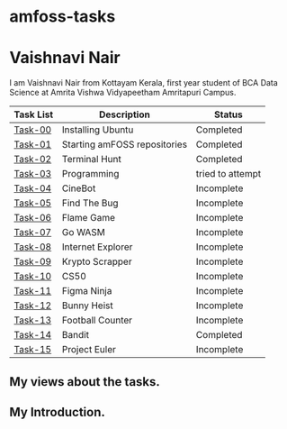 # amfoss-tasks

# Vaishnavi Nair
I am Vaishnavi Nair from Kottayam Kerala, first year student of BCA Data Science at Amrita Vishwa Vidyapeetham Amritapuri Campus.

| Task List | Description | Status |
|-----------|-------------|--------|
| [Task-00](https://github.com/vaish-navi-n/amfoss-tasks/tree/main/Task-00) | Installing Ubuntu | Completed |
| [Task-01](https://github.com/vaish-navi-n/amfoss-tasks/tree/main/Task-01) | Starting amFOSS repositories | Completed |
| [Task-02](https://github.com/vaish-navi-n/amfoss-tasks/tree/main/Task-02) | Terminal Hunt | Completed |
| [Task-03](https://github.com/vaish-navi-n/amfoss-tasks/tree/main/Task-03) | Programming | tried to attempt |
| [Task-04](https://github.com/vaish-navi-n/amfoss-tasks/tree/main/Task-04) | CineBot | Incomplete |
| [Task-05](https://github.com/vaish-navi-n/amfoss-tasks/tree/main/Task-05) | Find The Bug | Incomplete |
| [Task-06](https://github.com/vaish-navi-n/amfoss-tasks/tree/main/Task-06) | Flame Game | Incomplete |
| [Task-07](https://github.com/vaish-navi-n/amfoss-tasks/tree/main/Task-07) | Go WASM | Incomplete |
| [Task-08](https://github.com/vaish-navi-n/amfoss-tasks/tree/main/Task-08) | Internet Explorer | Incomplete |
| [Task-09](https://github.com/vaish-navi-n/amfoss-tasks/tree/main/Task-09) | Krypto Scrapper | Incomplete |
| [Task-10](https://github.com/vaish-navi-n/amfoss-tasks/tree/main/Task-10) | CS50 | Incomplete |
| [Task-11](https://github.com/vaish-navi-n/amfoss-tasks/tree/main/Task-11) | Figma Ninja | Incomplete |
| [Task-12](https://github.com/vaish-navi-n/amfoss-tasks/tree/main/Task-12) | Bunny Heist | Incomplete |
| [Task-13](https://github.com/vaish-navi-n/amfoss-tasks/tree/main/Task-13) | Football Counter | Incomplete |
| [Task-14](https://github.com/vaish-navi-n/amfoss-tasks/tree/main/Task-14) | Bandit | Completed |
| [Task-15](https://github.com/vaish-navi-n/amfoss-tasks/tree/main/Task-15) | Project Euler | Incomplete |


## My views about the tasks.

## My Introduction.
